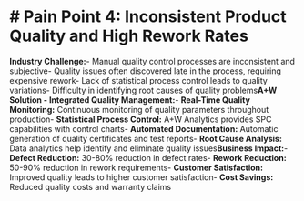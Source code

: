 # # Pain Point 4: Inconsistent Product Quality and High Rework Rates

**Industry Challenge:**- Manual quality control processes are inconsistent and subjective- Quality issues often discovered late in the process, requiring expensive rework- Lack of statistical process control leads to quality variations- Difficulty in identifying root causes of quality problems**A+W Solution - Integrated Quality Management:**- **Real-Time Quality Monitoring:** Continuous monitoring of quality parameters throughout production- **Statistical Process Control:** A+W Analytics provides SPC capabilities with control charts- **Automated Documentation:** Automatic generation of quality certificates and test reports- **Root Cause Analysis:** Data analytics help identify and eliminate quality issues**Business Impact:**- **Defect Reduction:** 30-80% reduction in defect rates- **Rework Reduction:** 50-90% reduction in rework requirements- **Customer Satisfaction:** Improved quality leads to higher customer satisfaction- **Cost Savings:** Reduced quality costs and warranty claims